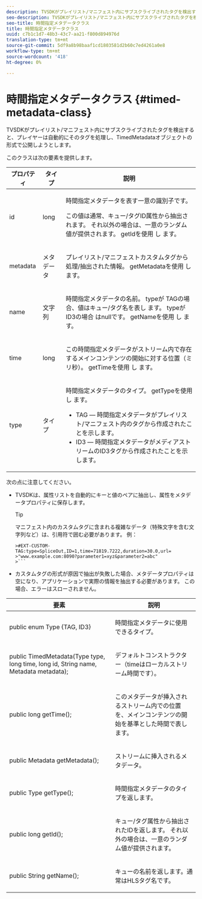 ```yaml
---
description: TVSDKがプレイリスト/マニフェスト内にサブスクライブされたタグを検出すると、プレイヤーは自動的にそのタグを処理し、TimedMetadataオブジェクトの形式で公開しようとします。
seo-description: TVSDKがプレイリスト/マニフェスト内にサブスクライブされたタグを検出すると、プレイヤーは自動的にそのタグを処理し、TimedMetadataオブジェクトの形式で公開しようとします。
seo-title: 時間指定メタデータクラス
title: 時間指定メタデータクラス
uuid: c7b1c1d7-48b3-43c7-aa21-f800d894976d
translation-type: tm+mt
source-git-commit: 5df9a8b98baaf1cd1803581d2b60c7ed4261a0e8
workflow-type: tm+mt
source-wordcount: '418'
ht-degree: 0%

---
```



# 時間指定メタデータクラス {#timed-metadata-class}

TVSDKがプレイリスト/マニフェスト内にサブスクライブされたタグを検出すると、プレイヤーは自動的にそのタグを処理し、TimedMetadataオブジェクトの形式で公開しようとします。

このクラスは次の要素を提供します。

<table id="table_FFC56AC5B1E04DA99C9309C0223ABA90"> 
 <thead> 
  <tr> 
   <th colname="col1" class="entry"><b> プロパティ </b></th> 
   <th colname="col02" class="entry"> <b> タイプ </b></th> 
   <th colname="col2" class="entry"> <b> 説明 </b> </th> 
  </tr> 
 </thead>
 <tbody> 
  <tr> 
   <td colname="col1"> <span class="codeph"> id </span> </td> 
   <td colname="col02"> long </td> 
   <td colname="col2"> <p>時間指定メタデータを表す一意の識別子です。 </p> <p>この値は通常、キュー/タグID属性から抽出されます。 それ以外の場合は、一意のランダム値が提供されます。 getIdを使用 <span class="codeph"> し </span>ます。 </p> </td> 
  </tr> 
  <tr> 
   <td colname="col1"> <span class="codeph"> metadata </span> </td> 
   <td colname="col02"> メタデータ </td> 
   <td colname="col2"> <p>プレイリスト/マニフェストカスタムタグから処理/抽出された情報。 getMetadataを使用 <span class="codeph"> し </span>ます。 </p> </td> 
  </tr> 
  <tr> 
   <td colname="col1"> <span class="codeph"> name </span> </td> 
   <td colname="col02"> 文字列 </td> 
   <td colname="col2"> <p>時間指定メタデータの名前。 typeが <span class="codeph"> TAGの場合、値はキュー/タグ名を表し </span>ます。 typeが <span class="codeph"> ID3の場合 </span>はnullです。 getNameを使用 <span class="codeph"> し </span>ます。 </p> </td> 
  </tr> 
  <tr> 
   <td colname="col1"> <span class="codeph"> time </span> </td> 
   <td colname="col02"> long </td> 
   <td colname="col2"> <p>この時間指定メタデータがストリーム内で存在するメインコンテンツの開始に対する位置（ミリ秒）。 getTimeを使用 <span class="codeph"> し </span>ます。 </p> </td> 
  </tr> 
  <tr> 
   <td colname="col1"> <span class="codeph"> type </span> </td> 
   <td colname="col02"> タイプ </td> 
   <td colname="col2"> <p>時間指定メタデータのタイプ。 getTypeを使用 <span class="codeph"> し </span>ます。 
     <ul id="ul_70FBFB33E9F846D8B38592560CCE9560"> 
      <li id="li_739D30561BFB4D9B97DF212E4880BA2C">TAG — 時間指定メタデータがプレイリスト/マニフェスト内のタグから作成されたことを示します。 </li> 
      <li id="li_E785E1DEF1CC4D9DBE7764E5D05EFAFC">ID3 — 時間指定メタデータがメディアストリームのID3タグから作成されたことを示します。 </li> 
     </ul> </p> </td> 
  </tr> 
 </tbody> 
</table>

<!--<a id="section_737CC47997F74F80A3C5C6171ADE120E"></a>-->

次の点に注意してください。

* TVSDKは、属性リストを自動的にキーと値のペアに抽出し、属性をメタデータプロパティに保存します。

   >[!TIP]
   >
   >マニフェスト内のカスタムタグに含まれる複雑なデータ（特殊文字を含む文字列など）は、引用符で囲む必要があります。 例：
   >
   >
   ```
   >#EXT-CUSTOM-TAG:type=SpliceOut,ID=1,time=71819.7222,duration=30.0,url= 
   >"www.example.com:8090?parameter1=xyz&parameter2=abc"
   >```

* カスタムタグの形式が原因で抽出が失敗した場合、メタデータプロパティは空になり、アプリケーションで実際の情報を抽出する必要があります。 この場合、エラーはスローされません。

<table id="table_1BAE98BF23F641A3A5709EBE37B327F6"> 
 <thead> 
  <tr> 
   <th colname="col1" class="entry"> <b>要素 </b></th> 
   <th colname="col2" class="entry"> <b>説明</b></th> 
  </tr> 
 </thead>
 <tbody> 
  <tr> 
   <td colname="col1"> <span class="codeph"> public enum Type {TAG, ID3} </span> </td> 
   <td colname="col2"> <p>時間指定メタデータに使用できるタイプ。 </p> </td> 
  </tr> 
  <tr> 
   <td colname="col1"> <span class="codeph"> public TimedMetadata(Type type, long time, long id, String name, Metadata metadata); </span> </td> 
   <td colname="col2"> <p>デフォルトコンストラクター（timeはローカルストリーム時間です）。 </p> </td> 
  </tr> 
  <tr> 
   <td colname="col1"> <span class="codeph"> public long getTime(); </span> </td> 
   <td colname="col2"> <p>このメタデータが挿入されるストリーム内での位置を、メインコンテンツの開始を基準とした時間で表します。 </p> </td> 
  </tr> 
  <tr> 
   <td colname="col1"> <span class="codeph"> public Metadata getMetadata(); </span> </td> 
   <td colname="col2"> <p>ストリームに挿入されるメタデータ。 </p> </td> 
  </tr> 
  <tr> 
   <td colname="col1"> <span class="codeph"> public Type getType(); </span> </td> 
   <td colname="col2"> <p>時間指定メタデータのタイプを返します。 </p> </td> 
  </tr> 
  <tr> 
   <td colname="col1"> <span class="codeph"> public long getId(); </span> </td> 
   <td colname="col2"> <p>キュー/タグ属性から抽出されたIDを返します。 それ以外の場合は、一意のランダム値が提供されます。 </p> </td> 
  </tr> 
  <tr> 
   <td colname="col1"> <span class="codeph"> public String getName(); </span> </td> 
   <td colname="col2"> <p>キューの名前を返します。通常はHLSタグ名です。 </p> </td> 
  </tr> 
 </tbody> 
</table>